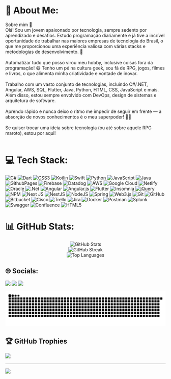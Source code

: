 # 💫 About Me:
Sobre mim 👋<br>Olá! Sou um jovem apaixonado por tecnologia, sempre sedento por aprendizado e desafios. Estudo programação diariamente e já tive a incrível oportunidade de trabalhar nas maiores empresas de tecnologia do Brasil, o que me proporcionou uma experiência valiosa com várias stacks e metodologias de desenvolvimento. 🚀<br><br>Automatizar tudo que posso virou meu hobby, inclusive coisas fora da programação! 😄 Tenho um pé na cultura geek, sou fã de RPG, jogos, filmes e livros, o que alimenta minha criatividade e vontade de inovar.<br><br>Trabalho com um vasto conjunto de tecnologias, incluindo C#/.NET, Angular, AWS, SQL, Flutter, Java, Python, HTML, CSS, JavaScript e mais. Além disso, estou sempre envolvido com DevOps, design de sistemas e arquitetura de software.<br><br>Aprendo rápido e nunca deixo o ritmo me impedir de seguir em frente — a absorção de novos conhecimentos é o meu superpoder! 🧠💡<br><br>Se quiser trocar uma ideia sobre tecnologia (ou até sobre aquele RPG maroto), estou por aqui!<br><br>

# 💻 Tech Stack:
![C#](https://img.shields.io/badge/c%23-%23239120.svg?style=flat&logo=csharp&logoColor=white) ![Dart](https://img.shields.io/badge/dart-%230175C2.svg?style=flat&logo=dart&logoColor=white) ![CSS3](https://img.shields.io/badge/css3-%231572B6.svg?style=flat&logo=css3&logoColor=white) ![Kotlin](https://img.shields.io/badge/kotlin-%237F52FF.svg?style=flat&logo=kotlin&logoColor=white) ![Swift](https://img.shields.io/badge/swift-F54A2A?style=flat&logo=swift&logoColor=white) ![Python](https://img.shields.io/badge/python-3670A0?style=flat&logo=python&logoColor=ffdd54) ![JavaScript](https://img.shields.io/badge/javascript-%23323330.svg?style=flat&logo=javascript&logoColor=%23F7DF1E) ![Java](https://img.shields.io/badge/java-%23ED8B00.svg?style=flat&logo=openjdk&logoColor=white) ![GithubPages](https://img.shields.io/badge/github%20pages-121013?style=flat&logo=github&logoColor=white) ![Firebase](https://img.shields.io/badge/firebase-%23039BE5.svg?style=flat&logo=firebase) ![Datadog](https://img.shields.io/badge/datadog-%23632CA6.svg?style=flat&logo=datadog&logoColor=white) ![AWS](https://img.shields.io/badge/AWS-%23FF9900.svg?style=flat&logo=amazon-aws&logoColor=white) ![Google Cloud](https://img.shields.io/badge/GoogleCloud-%234285F4.svg?style=flat&logo=google-cloud&logoColor=white) ![Netlify](https://img.shields.io/badge/netlify-%23000000.svg?style=flat&logo=netlify&logoColor=#00C7B7) ![Oracle](https://img.shields.io/badge/Oracle-F80000?style=flat&logo=oracle&logoColor=white) ![.Net](https://img.shields.io/badge/.NET-5C2D91?style=flat&logo=.net&logoColor=white) ![Angular](https://img.shields.io/badge/angular-%23DD0031.svg?style=flat&logo=angular&logoColor=white) ![Angular.js](https://img.shields.io/badge/angular.js-%23E23237.svg?style=flat&logo=angularjs&logoColor=white) ![Flutter](https://img.shields.io/badge/Flutter-%2302569B.svg?style=flat&logo=Flutter&logoColor=white) ![Insomnia](https://img.shields.io/badge/Insomnia-black?style=flat&logo=insomnia&logoColor=5849BE) ![jQuery](https://img.shields.io/badge/jquery-%230769AD.svg?style=flat&logo=jquery&logoColor=white) ![NPM](https://img.shields.io/badge/NPM-%23CB3837.svg?style=flat&logo=npm&logoColor=white) ![Next JS](https://img.shields.io/badge/Next-black?style=flat&logo=next.js&logoColor=white) ![NestJS](https://img.shields.io/badge/nestjs-%23E0234E.svg?style=flat&logo=nestjs&logoColor=white) ![NodeJS](https://img.shields.io/badge/node.js-6DA55F?style=flat&logo=node.js&logoColor=white) ![Spring](https://img.shields.io/badge/spring-%236DB33F.svg?style=flat&logo=spring&logoColor=white) ![Web3.js](https://img.shields.io/badge/web3.js-F16822?style=flat&logo=web3.js&logoColor=white) ![Git](https://img.shields.io/badge/git-%23F05033.svg?style=flat&logo=git&logoColor=white) ![GitHub](https://img.shields.io/badge/github-%23121011.svg?style=flat&logo=github&logoColor=white) ![Bitbucket](https://img.shields.io/badge/bitbucket-%230047B3.svg?style=flat&logo=bitbucket&logoColor=white) ![Cisco](https://img.shields.io/badge/cisco-%23049fd9.svg?style=flat&logo=cisco&logoColor=black) ![Trello](https://img.shields.io/badge/Trello-%23026AA7.svg?style=flat&logo=Trello&logoColor=white) ![Jira](https://img.shields.io/badge/jira-%230A0FFF.svg?style=flat&logo=jira&logoColor=white) ![Docker](https://img.shields.io/badge/docker-%230db7ed.svg?style=flat&logo=docker&logoColor=white) ![Postman](https://img.shields.io/badge/Postman-FF6C37?style=flat&logo=postman&logoColor=white) ![Splunk](https://img.shields.io/badge/splunk-%23000000.svg?style=flat&logo=splunk&logoColor=white) ![Swagger](https://img.shields.io/badge/-Swagger-%23Clojure?style=flat&logo=swagger&logoColor=white) ![Confluence](https://img.shields.io/badge/confluence-%23172BF4.svg?style=flat&logo=confluence&logoColor=white) ![HTML5](https://img.shields.io/badge/html5-%23E34F26.svg?style=flat&logo=html5&logoColor=white)
# 📊 GitHub Stats:
<div style="display: flex; flex-direction: column; justify-content: space-bethen; align-items: center;">

  <!-- GitHub Stats Card -->
  <img src="https://github-readme-stats.vercel.app/api?username=lteruyaq&theme=dark&hide_border=false&include_all_commits=true&count_private=true" alt="GitHub Stats"/>
  <!-- GitHub Streak Stats Card -->
  <img src="https://github-readme-streak-stats.herokuapp.com/?user=lteruyaq&theme=dark&hide_border=false" alt="GitHub Streak"/>

</div>

<div style="display: flex; justify-content: center;">
  <img src="https://github-readme-stats.vercel.app/api/top-langs/?username=lteruyaq&theme=dark&hide_border=false&include_all_commits=true&count_private=true&layout=compact" alt="Top Languages"/>
</div>




## 🌐 Socials:
<div> 
 <a href="[https://discord.gg/vWdVzhVuqn](https://discord.gg/https://discord.gg/WnCXbauur7)" target="_blank"><img src="https://img.shields.io/badge/Discord-7289DA?style=for-the-badge&logo=discord&logoColor=white" target="_blank"></a> 
  <a href = "mailto:lteruya.queiroz@gmail.com"><img src="https://img.shields.io/badge/-Gmail-%23333?style=for-the-badge&logo=gmail&logoColor=white" target="_blank"></a>
  <a href="https://www.linkedin.com/in/leandro-teruya-de-queiroz-014514181" target="_blank"><img src="https://img.shields.io/badge/-LinkedIn-%230077B5?style=for-the-badge&logo=linkedin&logoColor=white" target="_blank"></a> 
 
  ![Snake animation](https://github.com/LTeruyaQ/LTeruyaQ/blob/output/github-contribution-grid-snake.svg)
 
</div>

## 🏆 GitHub Trophies
![](https://github-profile-trophy.vercel.app/?username=lteruyaq&theme=radical&no-frame=false&no-bg=false&margin-w=4)

---
[![](https://visitcount.itsvg.in/api?id=lteruyaq&icon=0&color=2)](https://visitcount.itsvg.in)
